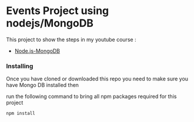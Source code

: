 # Events Project using nodejs/MongoDB

This project to show the steps in my youtube course :

* [Node.js-MongoDB](https://www.youtube.com/playlist?list=PLXgJ7cArk9uR_xxd3iZIwTg0mKUDYsxoi) 


### Installing

Once you have cloned or downloaded this repo you need to make sure you have Mongo DB installed then

run the following command to bring all npm packages required for this project

```
npm install 
```
